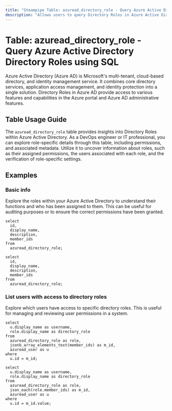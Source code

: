 ```yaml
---
title: "Steampipe Table: azuread_directory_role - Query Azure Active Directory Directory Roles using SQL"
description: "Allows users to query Directory Roles in Azure Active Directory, providing insights into role-specific details, permissions, and associated metadata."
---
```


# Table: azuread_directory_role - Query Azure Active Directory Directory Roles using SQL

Azure Active Directory (Azure AD) is Microsoft's multi-tenant, cloud-based directory, and identity management service. It combines core directory services, application access management, and identity protection into a single solution. Directory Roles in Azure AD provide access to various features and capabilities in the Azure portal and Azure AD administrative features.

## Table Usage Guide

The `azuread_directory_role` table provides insights into Directory Roles within Azure Active Directory. As a DevOps engineer or IT professional, you can explore role-specific details through this table, including permissions, and associated metadata. Utilize it to uncover information about roles, such as their assigned permissions, the users associated with each role, and the verification of role-specific settings.

## Examples

### Basic info
Explore the roles within your Azure Active Directory to understand their functions and who has been assigned to them. This can be useful for auditing purposes or to ensure the correct permissions have been granted.

```sql+postgres
select
  id,
  display_name,
  description,
  member_ids
from
  azuread_directory_role;
```

```sql+sqlite
select
  id,
  display_name,
  description,
  member_ids
from
  azuread_directory_role;
```

### List users with access to directory roles
Explore which users have access to specific directory roles. This is useful for managing and reviewing user permissions in a system.

```sql+postgres
select
  u.display_name as username,
  role.display_name as directory_role
from
  azuread_directory_role as role,
  jsonb_array_elements_text(member_ids) as m_id,
  azuread_user as u
where
  u.id = m_id;
```

```sql+sqlite
select
  u.display_name as username,
  role.display_name as directory_role
from
  azuread_directory_role as role,
  json_each(role.member_ids) as m_id,
  azuread_user as u
where
  u.id = m_id.value;
```